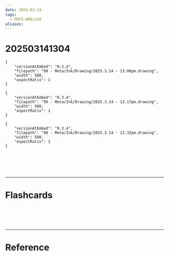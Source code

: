```yaml
---
date: 2025-03-14
tags:
  - PHYS-006/ch8
aliases:
---
```

# 202503141304

```handdrawn-ink
{
	"versionAtEmbed": "0.3.4",
	"filepath": "99 - Meta/Ink/Drawing/2025.3.14 - 13.06pm.drawing",
	"width": 500,
	"aspectRatio": 1
}
```


```handdrawn-ink
{
	"versionAtEmbed": "0.3.4",
	"filepath": "99 - Meta/Ink/Drawing/2025.3.14 - 13.17pm.drawing",
	"width": 500,
	"aspectRatio": 1
}
```


```handdrawn-ink
{
	"versionAtEmbed": "0.3.4",
	"filepath": "99 - Meta/Ink/Drawing/2025.3.14 - 13.32pm.drawing",
	"width": 500,
	"aspectRatio": 1
}
```


# ‌
---
# Flashcards


# ‌
---
# Reference
